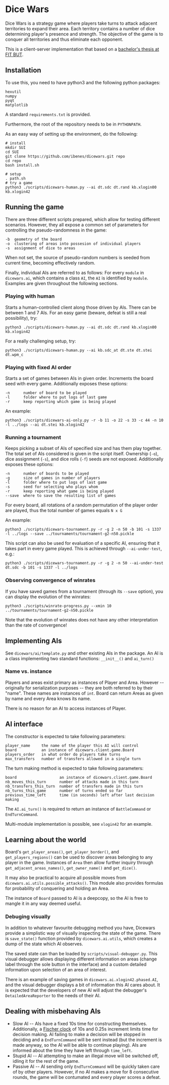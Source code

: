 # Dice Wars

Dice Wars is a strategy game where players take turns to attack adjacent territories to expand
their area. Each territory contains a number of dice determining player's presence
and strength. The objective of the game is to conquer all territories and thus eliminate each opponent.

This is a client-server implementation that based on a [bachelor's thesis at FIT BUT](https://www.vutbr.cz/www_base/zav_prace_soubor_verejne.php?file_id=180901).


## Installation

To use this, you need to have python3 and the following python packages:

    hexutil
    numpy
    pyqt
    matplotlib

A standard ``requirements.txt`` is provided.

Furthermore, the root of the repository needs to be in ``PYTHONPATH``.

As an easy way of setting up the environment, do the following:

    # install
    mkdir SUI
    cd SUI
    git clone https://github.com/ibenes/dicewars.git repo
    cd repo
    bash install.sh

    # setup
    . path.sh
    # try a game
    python3 ./scripts/dicewars-human.py --ai dt.sdc dt.rand kb.xlogin00 kb.xlogin42


## Running the game

There are three different scripts prepared, which allow for testing different scenarios.
However, they all expose a common set of parameters for controlling the pseudo-randomness in the game:

    -b  geometry of the board
    -o  clustering of areas into possesion of individual players  
    -s  assignment of dice to areas

When not set, the source of pseudo-random numbers is seeded from current time, becoming effectively random.

Finally, individual AIs are referred to as follows:
For every ``module`` in ``dicewars.ai``, which contains a class ``AI``, the ``AI`` is identified by ``module``. Examples are given throughout the following sections.

### Playing with human
Starts a human-controlled client along those driven by AIs.
There can be between 1 and 7 AIs.
For an easy game (beware, defeat is still a real possibility), try:

    python3 ./scripts/dicewars-human.py --ai dt.sdc dt.rand kb.xlogin00 kb.xlogin42

For a really challenging setup, try:

    python3 ./scripts/dicewars-human.py --ai kb.sdc_at dt.ste dt.stei dt.wpm_c

### Playing with fixed AI order
Starts a set of games between AIs in given order.
Increments the board seed with every game.
Additionally exposes these options:

    -n      number of board to be played
    -l      folder where to put logs of last game
    -r      keep reporting which game is being played

An example:

    python3 ./scripts/dicewars-ai-only.py -r -b 11 -o 22 -s 33 -c 44 -n 10 -l ../logs --ai dt.stei kb.xlogin42

### Running a tournament
Keeps picking a subset of AIs of specified size and has them play together.
The total set of AIs considered is given in the script itself.
Ownership (``-o``), dice assignment (``-s``), and dice rolls (``-f``) seeds are not exposed.
Additionally exposes these options:

    -n      number of boards to be played
    -g      size of games in number of players
    -l      folder where to put logs of last game
    -s      seed for selecting who plays whom
    -r      keep reporting what game is being played
    --save  where to save the resulting list of games

For every board, all rotations of a random permutation of the player order are played, thus the total number of games equals ``N x G``

An example:

    python3 ./scripts/dicewars-tournament.py -r -g 2 -n 50 -b 101 -s 1337 -l ../logs --save ../tournaments/tournament-g2-n50.pickle

This script can also be used for evaluation of a specific AI, ensuring that it takes part in every game played.
This is achieved through ``--ai-under-test``, e.g.:

    python3 ./scripts/dicewars-tournament.py -r -g 2 -n 50 --ai-under-test dt.sdc -b 101 -s 1337 -l ../logs

### Observing convergence of winrates
If you have saved games from a tournament (through its ``--save`` option), you can display the evolution of the winrates:

    python3 ./scripts/winrate-progress.py --xmin 10 ../tournaments/tournament-g2-n50.pickle 

Note that the evolution of winrates does not have any other interpretation than the rate of convergence!

## Implementing AIs
See ``dicewars/ai/template.py`` and other existing AIs in the package.
An AI is a class implementing two standard functions: ``__init__()`` and ``ai_turn()``


### Name vs. instance
Players and areas exist primary as instances of Player and Area.
However -- originally for serialization purposes -- they are both referred to by their "name".
These names are instances of `int`.
Board can return Areas as given by name and every Area knows its name.

There is no reason for an AI to access instances of Player.

## AI interface

The constructor is expected to take following parameters:

    player_name     the name of the player this AI will control
    board           an instance of dicewars.client.game.Board
    players_order   in what order do players take turns
    max_transfers   number of transfers allowed in a single turn

The turn making method is expected to take following parameters:

    board                   an instance of dicewars.client.game.Board   
    nb_moves_this_turn      number of attacks made in this turn
    nb_transfers_this_turn  number of transfers made in this turn
    nb_turns_this_game      number of turns ended so far
    previous_time_left      time (in seconds) left after last decision making

The ``AI.ai_turn()`` is required to return an instance of ``BattleCommand`` or ``EndTurnCommand``.

Multi-module implementation is possible, see ``xlogin42`` for an example.

## Learning about the world
Board's ``get_player_areas()``, ``get_player_border()``, and ``get_players_regions()`` can be used to discover areas belonging to any player in the game.
Instances of ``Area`` then allow further inquiry through ``get_adjacent_areas_names()``, ``get_owner_name()`` and ``get_dice()``.

It may also be practical to acquire all possible moves from ``dicewars.ai.utils.possible_attacks()``.
This module also provides formulas for probability of conquering and holding an Area.

The instance of ``Board`` passed to AI is a deepcopy, so the AI is free to mangle it in any way deemed useful.

### Debuging visually
In addition to whatever favourite debugging method you have, Dicewars provide a simplistic way of visually inspecting the state of the game.
There is `save_state()` function provided by `dicewars.ai.utils`, which creates a dump of the state which AI observes.

The saved state can than be loaded by `scripts/visual-debugger.py`.
This visual debugger allows displaying different information on areas (change label through the sole button in the interface) and a custom detailed information upon selection of an area of interest.

There is an example of saving games in `dicewars.ai.xlogin42.phased.AI`, and the visual debugger displays a bit of information this AI cares about.
It is expected that the developers of new AI will adjust the debugger's `DetailedAreaReporter` to the needs of their AI.

## Dealing with misbehaving AIs

* Slow AI -- AIs have a fixed 10s time for constructing themselves.
Additionally, a [Fischer clock](https://en.wikipedia.org/wiki/Time_control#Increment_and_delay_methods) of 10s and 0.25s increment limits time for decision making.
AI failing to make a decision will be stopped in deciding and a ``EndTurnCommand`` will be sent instead (but the increment is made anyway, so the AI will be able to continue playing).
AIs are informed about the time they have left through ``time_left``. 
* Stupid AI -- AI attempting to make an illegal move will be switched off, idling it for the rest of the game.
* Passive AI -- AI sending only ``EndTurnCommand`` will be quickly taken care of by other players. However, if no AI makes a move for 8 consecutive rounds, the game will be contumated and every player scores a defeat.
